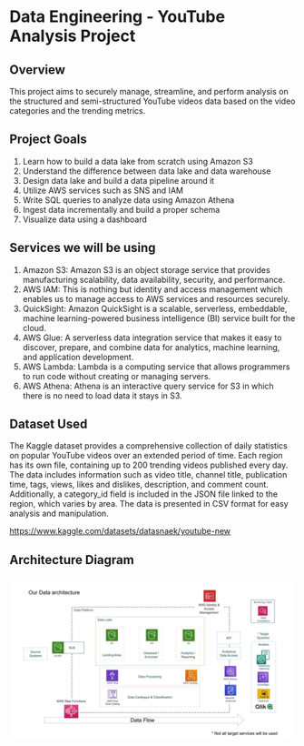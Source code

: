 # Data Engineering - YouTube Analysis Project

## Overview
This project aims to securely manage, streamline, and perform analysis on the structured and semi-structured YouTube videos data based on the video categories and the trending metrics.

## Project Goals
1. Learn how to build a data lake from scratch using Amazon S3
2. Understand the difference between data lake and data warehouse
3. Design data lake and build a data pipeline around it
4. Utilize AWS services such as SNS and IAM
5. Write SQL queries to analyze data using Amazon Athena
6. Ingest data incrementally and build a proper schema
7. Visualize data using a dashboard

## Services we will be using
1. Amazon S3: Amazon S3 is an object storage service that provides manufacturing scalability, data availability, security, and performance.
2. AWS IAM: This is nothing but identity and access management which enables us to manage access to AWS services and resources securely.
3. QuickSight: Amazon QuickSight is a scalable, serverless, embeddable, machine learning-powered business intelligence (BI) service built for the cloud.
4. AWS Glue: A serverless data integration service that makes it easy to discover, prepare, and combine data for analytics, machine learning, and application development.
5. AWS Lambda: Lambda is a computing service that allows programmers to run code without creating or managing servers.
6. AWS Athena: Athena is an interactive query service for S3 in which there is no need to load data it stays in S3.

## Dataset Used
The Kaggle dataset provides a comprehensive collection of daily statistics on popular YouTube videos over an extended period of time. Each region has its own file, containing up to 200 trending videos published every day. The data includes information such as video title, channel title, publication time, tags, views, likes and dislikes, description, and comment count. Additionally, a category_id field is included in the JSON file linked to the region, which varies by area. The data is presented in CSV format for easy analysis and manipulation.

https://www.kaggle.com/datasets/datasnaek/youtube-new

## Architecture Diagram
<img src="architecture.jpeg">

